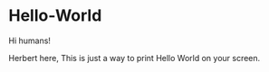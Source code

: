 # Hello-World

Hi humans!

  Herbert here, This is just a way to print Hello World on your screen.
  
  
